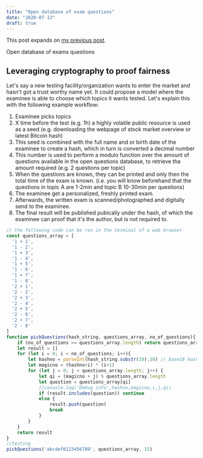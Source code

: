 ```yaml
---
title: "Open database of exam questions"
date: "2020-07-13"
draft: true
---
```


This post expands on
[my previous post](post/rethinking-education/).

Open database of exams questions

## Leveraging cryptography to proof fairness

Let's say a new testing facility/organization wants to enter the market
and hasn't got a trust worthy name yet.
It could propose a model where the examinee is able to choose which topics it wants
tested.
Let's explain this with the following example workflow:

1. Examinee picks topics
2. X time before the test (e.g. 1h) a highly volatile public resource is used as a seed (e.g. downloading the webpage of stock market overview or latest Bitcoin hash)
3. This seed is combined with the full name and or birth date of the examinee to create a hash, which in turn is converted a decimal number
4. This number is used to perform a modulo function over the amount of questions available in the open questions database, to retrieve tha amount required (e.g. 2 questions per topic)
5. When the questions are known, they can be printed and only then the total time of the exam is known. (i.e. you will know beforehand that the questions in topic A are 1-2min and topic B 10-30min per questions)
6. The examinee get a personalized, freshly printed exam.
7. Afterwards, the written exam is scanned/photographed and digitally send to the examinee.
8. The final result will be published pubically under the hash, of which the examinee can proof that it's the author, but is not required to.

```javascript
// the following code can be ran in the terminal of a web browser
const questions_array = [
  '1 + 1',
  '1 - 2',
  '1 + 3',
  '1 - 4',
  '1 + 5',
  '1 - 6',
  '1 + 7',
  '1 - 8',
  '2 + 1',
  '2 - 2',
  '2 + 3',
  '2 - 4',
  '2 + 5',
  '2 - 6',
  '2 + 7',
  '2 - 8'
]
function pickQuestions(hash_string, questions_array, no_of_questions){
	if (no_of_questions >= questions_array.length) return questions_array
	let result = []
	for (let i = 0; i < no_of_questions; i++){
		let hashno = parseInt(hash_string.substr(10),16) // base16 hash to decimal
		let magicno = (hashno+i) * (i+1)
		for (let j = 0; j < questions_array.length; j++) {
			let qi = (magicno + j) % questions_array.length
			let question = questions_array[qi]
			//console.log('Debug info',hashno,magicno,i,j,qi)
			if (result.includes(question)) continue
			else {
				result.push(question)
				break
			}
		}
	}
	return result
}
//testing
pickQuestions('abcdef0123456789', questions_array, 15)
```

